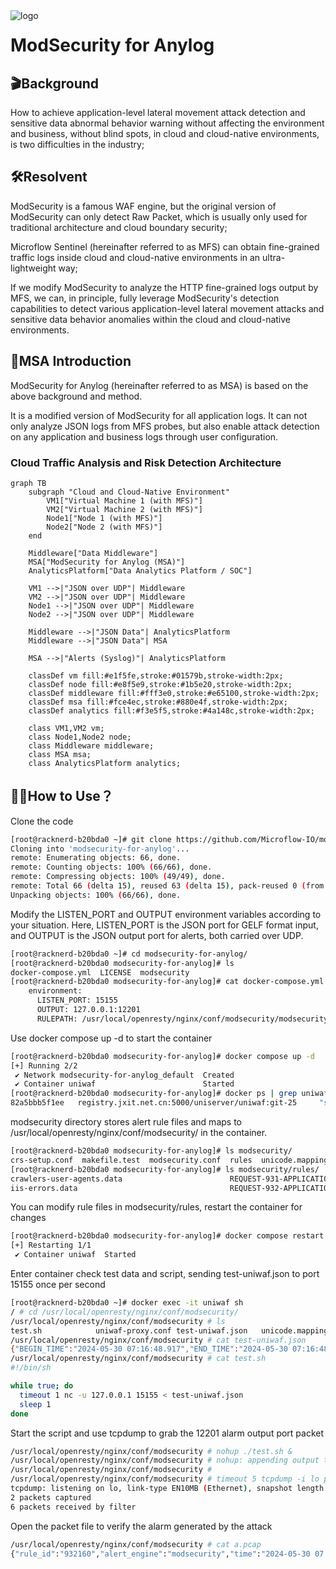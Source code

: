 <img src="https://raw.githubusercontent.com/Microflow-IO/microflow-sentinel/main/github_microflow.png" alt="logo" style="float:left; margin-right:10px;" />


# ModSecurity for Anylog



## 🎬Background 

How to achieve application-level lateral movement attack detection and sensitive data abnormal behavior warning without affecting the environment and business, without blind spots, in cloud and cloud-native environments, is two difficulties in the industry; 

## 🛠Resolvent

ModSecurity is a famous WAF engine, but the original version of ModSecurity can only detect Raw Packet, which is usually only used for traditional architecture and cloud boundary security; 

Microflow Sentinel (hereinafter referred to as MFS) can obtain fine-grained traffic logs inside cloud and cloud-native environments in an ultra-lightweight way; 

If we modify ModSecurity to analyze the HTTP fine-grained logs output by MFS, we can, in principle, fully leverage ModSecurity's detection capabilities to detect various application-level lateral movement attacks and sensitive data behavior anomalies within the cloud and cloud-native environments. 

## 📠MSA Introduction

ModSecurity for Anylog (hereinafter referred to as MSA) is based on the above background and method. 

It is a modified version of ModSecurity for all application logs. It can not only analyze JSON logs from MFS probes, but also enable attack detection on any application and business logs through user configuration. 

### Cloud Traffic Analysis and Risk Detection Architecture  

```mermaid  
graph TB  
    subgraph "Cloud and Cloud-Native Environment"  
        VM1["Virtual Machine 1 (with MFS)"]  
        VM2["Virtual Machine 2 (with MFS)"]  
        Node1["Node 1 (with MFS)"]  
        Node2["Node 2 (with MFS)"]  
    end  

    Middleware["Data Middleware"]  
    MSA["ModSecurity for Anylog (MSA)"]  
    AnalyticsPlatform["Data Analytics Platform / SOC"]  

    VM1 -->|"JSON over UDP"| Middleware  
    VM2 -->|"JSON over UDP"| Middleware  
    Node1 -->|"JSON over UDP"| Middleware  
    Node2 -->|"JSON over UDP"| Middleware  

    Middleware -->|"JSON Data"| AnalyticsPlatform  
    Middleware -->|"JSON Data"| MSA  

    MSA -->|"Alerts (Syslog)"| AnalyticsPlatform  

    classDef vm fill:#e1f5fe,stroke:#01579b,stroke-width:2px;  
    classDef node fill:#e8f5e9,stroke:#1b5e20,stroke-width:2px;  
    classDef middleware fill:#fff3e0,stroke:#e65100,stroke-width:2px;  
    classDef msa fill:#fce4ec,stroke:#880e4f,stroke-width:2px;  
    classDef analytics fill:#f3e5f5,stroke:#4a148c,stroke-width:2px;  

    class VM1,VM2 vm;  
    class Node1,Node2 node;  
    class Middleware middleware;  
    class MSA msa;  
    class AnalyticsPlatform analytics;
```

## 🤷‍♂️How to Use？



Clone the code

```bash
[root@racknerd-b20bda0 ~]# git clone https://github.com/Microflow-IO/modsecurity-for-anylog
Cloning into 'modsecurity-for-anylog'...
remote: Enumerating objects: 66, done.
remote: Counting objects: 100% (66/66), done.
remote: Compressing objects: 100% (49/49), done.
remote: Total 66 (delta 15), reused 63 (delta 15), pack-reused 0 (from 0)
Unpacking objects: 100% (66/66), done.
```

Modify the LISTEN_PORT and OUTPUT environment variables according to your situation. Here, LISTEN_PORT is the JSON port for GELF format input, and OUTPUT is the JSON output port for alerts, both carried over UDP.

```bash
[root@racknerd-b20bda0 ~]# cd modsecurity-for-anylog/
[root@racknerd-b20bda0 modsecurity-for-anylog]# ls
docker-compose.yml  LICENSE  modsecurity
[root@racknerd-b20bda0 modsecurity-for-anylog]# cat docker-compose.yml | grep env -A 4
    environment:
      LISTEN_PORT: 15155
      OUTPUT: 127.0.0.1:12201
      RULEPATH: /usr/local/openresty/nginx/conf/modsecurity/modsecurity.conf
```

Use docker compose up -d to start the container

```bash
[root@racknerd-b20bda0 modsecurity-for-anylog]# docker compose up -d
[+] Running 2/2
 ✔ Network modsecurity-for-anylog_default  Created                                   0.3s 
 ✔ Container uniwaf                        Started                                   0.4s 
[root@racknerd-b20bda0 modsecurity-for-anylog]# docker ps | grep uniwaf
82a5bbb5f1ee   registry.jxit.net.cn:5000/uniserver/uniwaf:git-25     "sh -xc 'uniwaf -a -…"   12 seconds ago   Up 11 seconds                                               uniwaf
```

modsecurity directory stores alert rule files and maps to /usr/local/openresty/nginx/conf/modsecurity/ in the container.

```bash
[root@racknerd-b20bda0 modsecurity-for-anylog]# ls modsecurity/
crs-setup.conf  makefile.test  modsecurity.conf  rules  unicode.mapping  
[root@racknerd-b20bda0 modsecurity-for-anylog]# ls modsecurity/rules/
crawlers-user-agents.data                        REQUEST-931-APPLICATION-ATTACK-RFI.conf
iis-errors.data                                  REQUEST-932-APPLICATION-ATTACK-RCE.conf
```

You can modify rule files in modsecurity/rules, restart the container for changes

```bash
[root@racknerd-b20bda0 modsecurity-for-anylog]# docker compose restart
[+] Restarting 1/1
 ✔ Container uniwaf  Started                                               10.5s
```

Enter container check test data and script, sending test-uniwaf.json to port 15155 once per second

```bash
[root@racknerd-b20bda0 ~]# docker exec -it uniwaf sh
/ # cd /usr/local/openresty/nginx/conf/modsecurity/
/usr/local/openresty/nginx/conf/modsecurity # ls
test.sh            uniwaf-proxy.conf test-uniwaf.json   unicode.mapping
/usr/local/openresty/nginx/conf/modsecurity # cat test-uniwaf.json 
{"BEGIN_TIME":"2024-05-30 07:16:48.917","END_TIME":"2024-05-30 07:16:48.918","PROBE_VER":"20240527-128","host":"10.64.1.254","SYSTEM":"Ubuntu 22.04.3","SRC_IP":"192.168.1.105","DST_IP":"192.168.1.55","SRC_PORT":"46152","DST_PORT":"80","NIC":"any","CARD":"br-vmr","CARD_IP":"192.168.1.105","SRC_NET_DELAY":"0.01","DST_NET_DELAY":"0.13","NET_DELAY":"0.14","RST_PKTS":"0","RETRANS_PKTS":"0","BYTES":"1171","HTTP_RESPONSE":"0.792","PAGELOAD":"0.792","RETCODE":"403","METHOD":"GET","URL":"/?t=../../etc/passwd","DOMAIN":"192.168.1.55","FORWARD":"0.0.0.0","AGENT":"curl/7.81.0","REQ_HEADER":"GET /?t=../../etc/passwd HTTP/1.1\r\nHost: 192.168.1.55\r\nUser-Agent: curl/7.81.0\r\nAccept: */*\r\n\r\n","REQ_BODY":"","RSP_HEADER":"HTTP/1.1 403 Forbidden\r\nDate: Thu, 30 May 2024 07:16:49 GMT\r\nContent-Type: text/html; charset=UTF-8\r\nTransfer-Encoding: chunked\r\nConnection: keep-alive\r\nserver: ZhongKui WAF\r\n\r\n","RSP_BODY":"223sdfalkjsflkajf","L7_PROTOCOL":"http","L4_PROTOCOL":"tcp","message":"jxit","message-type":"comm","gl2_source_collector":"64210464315174928","DISK_RATIO":"46.73","TOTAL_CPU":"4","LICENSE":"Only for POC"}
/usr/local/openresty/nginx/conf/modsecurity # cat test.sh 
#!/bin/sh

while true; do 
  timeout 1 nc -u 127.0.0.1 15155 < test-uniwaf.json 
  sleep 1
done
```

Start the script and use tcpdump to grab the 12201 alarm output port packet

```bash
/usr/local/openresty/nginx/conf/modsecurity # nohup ./test.sh &
/usr/local/openresty/nginx/conf/modsecurity # nohup: appending output to nohup.out
/usr/local/openresty/nginx/conf/modsecurity # 
/usr/local/openresty/nginx/conf/modsecurity # timeout 5 tcpdump -i lo port 12201 -w a.pcap
tcpdump: listening on lo, link-type EN10MB (Ethernet), snapshot length 262144 bytes
2 packets captured
6 packets received by filter
```

Open the packet file to verify the alarm generated by the attack

```bash
/usr/local/openresty/nginx/conf/modsecurity # cat a.pcap 
{"rule_id":"932160","alert_engine":"modsecurity","time":"2024-05-30 07:16:48","message":"jxit","forward":"0.0.0.0","retcode":"403","source":"","src_ip":"192.168.1.105","dst_ip":"192.168.1.55","geoip":"","src_port":"46152","dst_port":"80","host":"10.64.1.254","domain":"192.168.1.55","url":"/?t=../../etc/passwd","method":"GET","msg":"Remote command execution: Discover Unix Shell code","matched":"Matched \"Operator `PmFromFile' with parameter `unix-shell.data' against variable `ARGS:t' (Value: `../../etc/passwd' )","severity":"2","req_header":"GET /?t=../../etc/passwd HTTP/1.1\r\nHost: 192.168.1.55\r\nUser-Agent: curl/7.81.0\r\nAccept: */*\r\n\r\n","req_body":"","rsp_header":"HTTP/1.1 403 Forbidden\r\nDate: Thu, 30 May 2024 07:16:49 GMT\r\nContent-Type: text/html; charset=UTF-8\r\nTransfer-Encoding: chunked\r\nConnection: keep-alive\r\nserver: ZhongKui WAF\r\n\r\n","rsp_body":"223sdfalkjsflkajf"}
```

